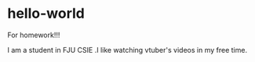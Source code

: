 # hello-world
For homework!!!

I am a student in FJU CSIE .I like watching vtuber's videos in my free time.

